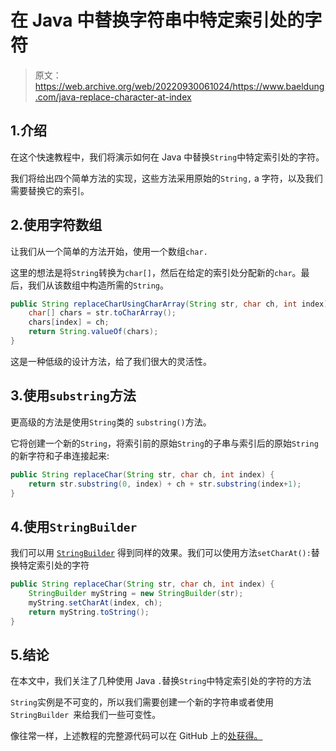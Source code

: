 # 在 Java 中替换字符串中特定索引处的字符

> 原文：<https://web.archive.org/web/20220930061024/https://www.baeldung.com/java-replace-character-at-index>

## 1.介绍

在这个快速教程中，我们将演示如何在 Java 中替换`String`中特定索引处的字符。

我们将给出四个简单方法的实现，这些方法采用原始的`String,` a 字符，以及我们需要替换它的索引。

## 2.使用字符数组

让我们从一个简单的方法开始，使用一个数组`char.`

这里的想法是将`String`转换为`char[]`，然后在给定的索引处分配新的`char`。最后，我们从该数组中构造所需的`String`。

```java
public String replaceCharUsingCharArray(String str, char ch, int index) {
    char[] chars = str.toCharArray();
    chars[index] = ch;
    return String.valueOf(chars);
}
```

这是一种低级的设计方法，给了我们很大的灵活性。

## 3.使用`substring`方法

更高级的方法是使用`String`类的 `substring()`方法。

它将创建一个新的`String`，将索引前的原始`String`的子串与索引后的原始`String`的新字符和子串连接起来:

```java
public String replaceChar(String str, char ch, int index) {
    return str.substring(0, index) + ch + str.substring(index+1);
} 
```

## 4.使用`StringBuilder`

我们可以用 [`StringBuilder`](/web/20220628063643/https://www.baeldung.com/java-string-builder-string-buffer) 得到同样的效果。我们可以使用方法`setCharAt():`替换特定索引处的字符

```java
public String replaceChar(String str, char ch, int index) {
    StringBuilder myString = new StringBuilder(str);
    myString.setCharAt(index, ch);
    return myString.toString();
}
```

## 5.结论

在本文中，我们关注了几种使用 Java `.`替换`String`中特定索引处的字符的方法

`String`实例是不可变的，所以我们需要创建一个新的字符串或者使用`StringBuilder `来给我们一些可变性。

像往常一样，上述教程的完整源代码可以在 GitHub 上的[处获得。](https://web.archive.org/web/20220628063643/https://github.com/eugenp/tutorials/tree/master/core-java-modules/core-java-string-algorithms-2)